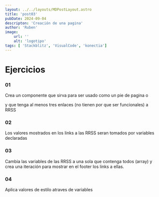 ```yaml
---
layout: ../../layouts/MDPostLayout.astro
title: 'post03'
pubDate: 2024-09-04
descripton: 'Creación de una pagina'
author: 'Ruben'
image:
    url: ''
    alt: 'logotipo'
tags: [ 'Stackblitz', 'VisualCode', 'konectia']
---
```

# Ejercicios

### 01

Crea un componente que sirva para ser usado como un pie de pagina o <footer> y que tenga al menos tres enlaces (no tienen por que ser funcionales) a RRSS

### 02

Los valores mostrados en los links a las RRSS seran tomados por variables declaradas 

### 03

Cambia las variables de las RRSS a una sola que contenga todos (array) y crea una iteración para mostrar en el footer los links a ellas.


### 04

Aplica valores de estilo atraves de variables
